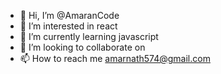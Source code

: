 - 👋 Hi, I’m @AmaranCode
- 👀 I’m interested in react
- 🌱 I’m currently learning javascript 
- 💞️ I’m looking to collaborate on 
- 📫 How to reach me amarnath574@gmail.com 

<!---
AmaranCode/AmaranCode is a ✨ special ✨ repository because its `README.md` (this file) appears on your GitHub profile.
You can click the Preview link to take a look at your changes.
--->
